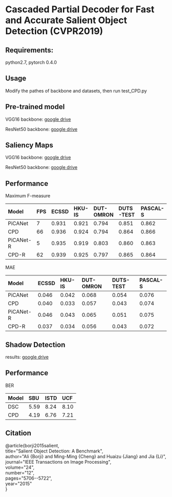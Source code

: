 Cascaded Partial Decoder for Fast and Accurate Salient Object Detection (CVPR2019)
====

Requirements: 
----
python2.7, pytorch 0.4.0

Usage
-----
Modify the pathes of backbone and datasets, then run test_CPD.py

Pre-trained model
-----
VGG16     backbone: [google drive](https://drive.google.com/open?id=1ddopz30_sNPOb0MvTCoNwZwL-oQDMGIW)

ResNet50  backbone: [google drive](https://drive.google.com/open?id=188sybU9VU5rW2BH2Yzhko4w-G5sPp6yG)

Saliency Maps
-----
VGG16     backbone: [google drive](https://drive.google.com/open?id=1LcCTcKGEsZjO8WUgbGpiiZ4atQrK1u_O)

ResNet50  backbone: [google drive](https://drive.google.com/open?id=16pLY2qYZ1KIzPRwR7zFUseEDJiwhdHOg)

Performance
-----
Maximum F-measure

|Model|FPS|ECSSD|HKU-IS|DUT-OMRON|DUTS-TEST|PASCAL-S|
|:----|:----|:----|:----|:----|:----|:----|
|PiCANet|7|0.931|0.921|0.794|0.851|0.862|
|CPD|66|0.936|0.924|0.794|0.864|0.866|
|PiCANet-R|5|0.935|0.919|0.803|0.860|0.863|
|CPD-R|62|0.939|0.925|0.797|0.865|0.864|

MAE

|Model|ECSSD|HKU-IS|DUT-OMRON|DUTS-TEST|PASCAL-S|
|:----|:----|:----|:----|:----|:----|
|PiCANet|0.046|0.042|0.068|0.054|0.076|
|CPD|0.040|0.033|0.057|0.043|0.074|
|PiCANet-R|0.046|0.043|0.065|0.051|0.075|
|CPD-R|0.037|0.034|0.056|0.043|0.072|

Shadow Detection
-----
results: [google drive](https://drive.google.com/open?id=1R__w0FXpMhUMnIuoxPaX6cFzwAypX13U)

Performance
-----
BER

|Model|SBU|ISTD|UCF|
|:----|:----|:----|:----|
|DSC|5.59|8.24|8.10|
|CPD|4.19|6.76|7.21|

Citation
-----

@article{borji2015salient,  
	title="Salient Object Detection: A Benchmark",  
	author="Ali {Borji} and Ming-Ming {Cheng} and Huaizu {Jiang} and Jia {Li}",   
	journal="IEEE Transactions on Image Processing",   
	volume="24",   
	number="12",   
	pages="5706--5722",   
	year="2015"  
}
